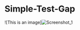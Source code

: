 # Simple-Test-Gap

![This is an image]![Screenshot_1](https://user-images.githubusercontent.com/107684179/185780765-5aff55a2-2d66-4fdb-aa4b-18d5c3b2ee32.png)
